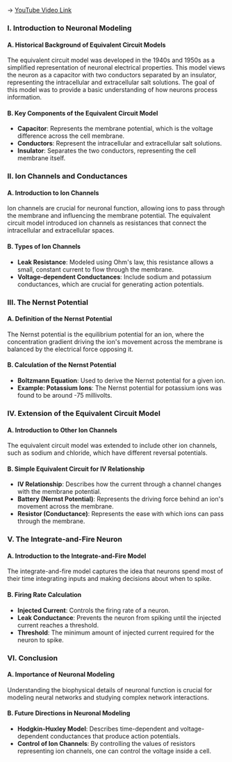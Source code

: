 -> [YouTube Video Link](https://www.youtube.com/watch?v=KXnHxZdn8NU&list=PLUl4u3cNGP61I4aI5T6OaFfRK2gihjiMm&index=3&pp=iAQB)

### I. Introduction to Neuronal Modeling
#### A. Historical Background of Equivalent Circuit Models

The equivalent circuit model was developed in the 1940s and 1950s as a simplified representation of neuronal electrical properties. This model views the neuron as a capacitor with two conductors separated by an insulator, representing the intracellular and extracellular salt solutions. The goal of this model was to provide a basic understanding of how neurons process information.

#### B. Key Components of the Equivalent Circuit Model

- **Capacitor**: Represents the membrane potential, which is the voltage difference across the cell membrane.
- **Conductors**: Represent the intracellular and extracellular salt solutions.
- **Insulator**: Separates the two conductors, representing the cell membrane itself.

### II. Ion Channels and Conductances
#### A. Introduction to Ion Channels

Ion channels are crucial for neuronal function, allowing ions to pass through the membrane and influencing the membrane potential. The equivalent circuit model introduced ion channels as resistances that connect the intracellular and extracellular spaces.

#### B. Types of Ion Channels

- **Leak Resistance**: Modeled using Ohm's law, this resistance allows a small, constant current to flow through the membrane.
- **Voltage-dependent Conductances**: Include sodium and potassium conductances, which are crucial for generating action potentials.

### III. The Nernst Potential
#### A. Definition of the Nernst Potential

The Nernst potential is the equilibrium potential for an ion, where the concentration gradient driving the ion's movement across the membrane is balanced by the electrical force opposing it.

#### B. Calculation of the Nernst Potential

- **Boltzmann Equation**: Used to derive the Nernst potential for a given ion.
- **Example: Potassium Ions**: The Nernst potential for potassium ions was found to be around -75 millivolts.

### IV. Extension of the Equivalent Circuit Model
#### A. Introduction to Other Ion Channels

The equivalent circuit model was extended to include other ion channels, such as sodium and chloride, which have different reversal potentials.

#### B. Simple Equivalent Circuit for IV Relationship

- **IV Relationship**: Describes how the current through a channel changes with the membrane potential.
- **Battery (Nernst Potential)**: Represents the driving force behind an ion's movement across the membrane.
- **Resistor (Conductance)**: Represents the ease with which ions can pass through the membrane.

### V. The Integrate-and-Fire Neuron
#### A. Introduction to the Integrate-and-Fire Model

The integrate-and-fire model captures the idea that neurons spend most of their time integrating inputs and making decisions about when to spike.

#### B. Firing Rate Calculation

- **Injected Current**: Controls the firing rate of a neuron.
- **Leak Conductance**: Prevents the neuron from spiking until the injected current reaches a threshold.
- **Threshold**: The minimum amount of injected current required for the neuron to spike.

### VI. Conclusion
#### A. Importance of Neuronal Modeling

Understanding the biophysical details of neuronal function is crucial for modeling neural networks and studying complex network interactions.

#### B. Future Directions in Neuronal Modeling

- **Hodgkin-Huxley Model**: Describes time-dependent and voltage-dependent conductances that produce action potentials.
- **Control of Ion Channels**: By controlling the values of resistors representing ion channels, one can control the voltage inside a cell.